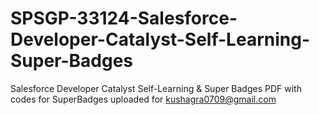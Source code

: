 # SPSGP-33124-Salesforce-Developer-Catalyst-Self-Learning-Super-Badges
Salesforce Developer Catalyst Self-Learning &amp; Super Badges
PDF with codes for SuperBadges uploaded for kushagra0709@gmail.com
